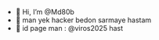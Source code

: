 - 👋 Hi, I’m @Md80b 
- 👀 man yek hacker bedon sarmaye hastam
- 🌱 id page man : @viros2025 hast
<!---
Md80bb/Md80bb is a ✨ special ✨ repository because its `README.md` (this file) appears on your GitHub profile.
You can click the Preview link to take a look at your changes.
--->
